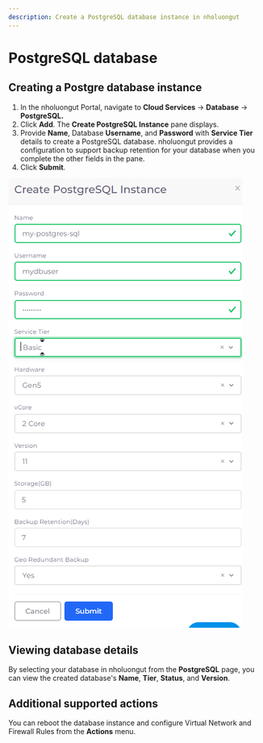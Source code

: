 ```yaml
---
description: Create a PostgreSQL database instance in nholuongut
---
```


# PostgreSQL database

## Creating a Postgre database instance

1. In the nholuongut Portal, navigate to **Cloud Services** -> **Database** -> **PostgreSQL.**
2. Click **Add**. The **Create PostgreSQL Instance** pane displays.
3. Provide **Name**, Database **Username**, and **Password** with **Service Tier** details to create a PostgreSQL database. nholuongut provides a configuration to support backup retention for your database when you complete the other fields in the pane.
4. Click **Submit**.

<div align="left">

<img src="../../../.gitbook/assets/image (161).png" alt="Create PostgreSQL Instance pane">

</div>

## Viewing database details

By selecting your database in nholuongut from the **PostgreSQL** page, you can view the created database's **Name**, **Tier**, **Status**, and **Version**.

## Additional supported actions

You can reboot the database instance and configure Virtual Network and Firewall Rules from the **Actions** menu.
